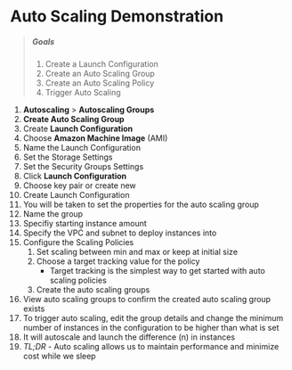 # Auto Scaling Demonstration

> ##### Goals
>
> 1. Create a Launch Configuration
> 2. Create an Auto Scaling Group
> 3. Create an Auto Scaling Policy
> 4. Trigger Auto Scaling

1. **Autoscaling** > **Autoscaling Groups**
2. **Create Auto Scaling Group**
3. Create **Launch Configuration**
4. Choose **Amazon Machine Image** (AMI)
5. Name the Launch Configuration
6. Set the Storage Settings
7. Set the Security Groups Settings
8. Click **Launch Configuration**
9. Choose key pair or create new
10. Create Launch Configuration
11. You will be taken to set the properties for the auto scaling group
12. Name the group
13. Specifiy starting instance amount
14. Specify the VPC and subnet to deploy instances into
15. Configure the Scaling Policies
    1. Set scaling between min and max or keep at initial size
    2. Choose a target tracking value for the policy
       * Target tracking is the simplest way to get started with auto scaling policies
    3. Create the auto scaling groups
16. View auto scaling groups to confirm the created auto scaling group exists
17. To trigger auto scaling, edit the group details and change the minimum number of instances in the configuration to be higher than what is set
18. It will autoscale and launch the difference (n) in instances
19. *TL;DR* - Auto scaling allows us to maintain performance and minimize cost while we sleep
